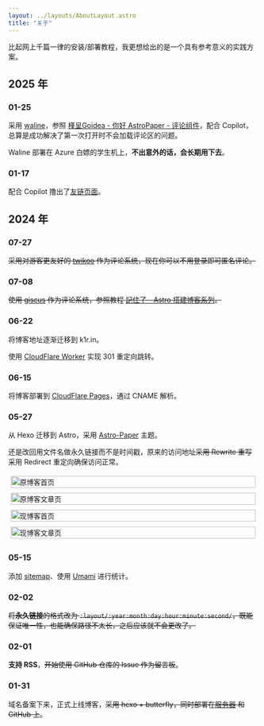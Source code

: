 ```yaml
---
layout: ../layouts/AboutLayout.astro
title: "关于"
---
```


比起网上千篇一律的安装/部署教程，我更想给出的是一个具有参考意义的实践方案。

## 2025 年

### 01-25

采用 [waline](https://waline.js.org/)，参照 [槿呈Goidea - 你好 AstroPaper - 评论组件](https://justgoidea.com/posts/2024-011/#%E8%AF%84%E8%AE%BA%E7%BB%84%E4%BB%B6)，配合 Copilot，总算是成功解决了第一次打开时不会加载评论区的问题。

Waline 部署在 Azure 白嫖的学生机上，**不出意外的话，会长期用下去**。

### 01-17

配合 Copilot 撸出了[友链页面](../friends/)。

## 2024 年

### 07-27

~~采用对游客更友好的 [twikoo](https://twikoo.js.org/) 作为评论系统，现在你可以不用登录即可匿名评论。~~

### 07-08

~~使用 [giscus](https://giscus.app/zh-CN) 作为评论系统，参照教程 [記住了 - Astro 搭建博客系列](https://www.jizhule.cn/posts/astro-%E6%90%AD%E5%BB%BA%E5%8D%9A%E5%AE%A2%E7%B3%BB%E5%88%97%E6%B7%BB%E5%8A%A0-giscus-%E8%AF%84%E8%AE%BA%E7%B3%BB%E7%BB%9F/)。~~

### 06-22

将博客地址逐渐迁移到 k1r.in。

使用 [CloudFlare Worker](https://developers.cloudflare.com/workers/examples/redirect/#redirect-requests-from-one-domain-to-another) 实现 301 重定向跳转。

### 06-15

将博客部署到 [CloudFlare Pages](https://krdw.pages.dev/)，通过 CNAME 解析。

### 05-27

从 Hexo 迁移到 Astro，采用 [Astro-Paper](https://github.com/satnaing/astro-paper) 主题。

还是改回用文件名做永久链接而不是时间戳，原来的访问地址~~采用 Rewrite 重写~~采用 Redirect 重定向确保访问正常。

<div style="display: flex; flex-wrap: wrap;">
  <div style="flex: 1 1 50%; padding: 5px;">
    <img src="https://img.k1r.in/2024/05/picgo_5c6d1caeee1e6fd2bdfac68e1aa9a1e2.png" alt="原博客首页" style="width: 100%;">
  </div>
  <div style="flex: 1 1 50%; padding: 5px;">
    <img src="https://img.k1r.in/2024/05/picgo_99ae8351442d408b13718266311001cf.png" alt="原博客文章页" style="width: 100%;">
  </div>
  <div style="flex: 1 1 50%; padding: 5px;">
    <img src="https://img.k1r.in/2024/05/picgo_8db2fc022160cbc12ccdc3f6301c7f67.png" alt="现博客首页" style="width: 100%;">
  </div>
  <div style="flex: 1 1 50%; padding: 5px;">
    <img src="https://img.k1r.in/2024/05/picgo_0c60560c3ed79c04b8c0c961874f14e3.png" alt="现博客文章页" style="width: 100%;">
  </div>
</div>

### 05-15

添加 [sitemap](https://k1r.in/sitemap-0.xml)、使用 [Umami](https://umami.is) 进行统计。

### 02-02

~~将**永久链接**的格式改为 `:layout/:year:month:day:hour:minute:second/`，既能保证唯一性，也能确保路径不太长，之后应该就不会更改了。~~

### 02-01

**支持 RSS**，~~开始使用 GitHub 仓库的 Issue 作为留言板~~。

### 01-31

域名备案下来，正式上线博客，~~采用 hexo + butterfly，同时部署在[服务器](https://k1r.in) 和 GitHub 上~~。
